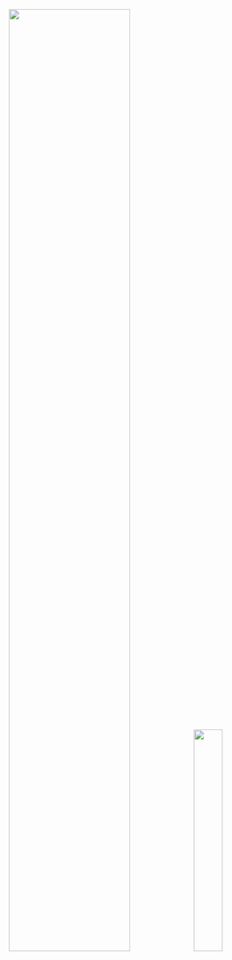 
<div align="center">
  <img src="http://github-profile-summary-cards.vercel.app/api/cards/profile-details?username=neoarz&theme=github_ark" width="66%" />
  <img src="http://neoarzcards.vercel.app/api/cards/repos-per-language?username=neoarz&theme=github_dark" width="32%" />
</div>


